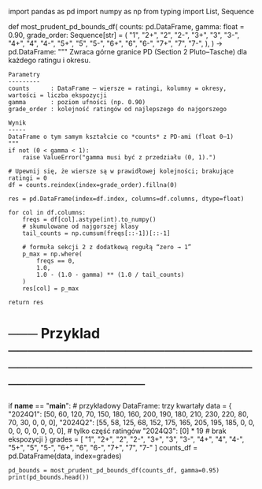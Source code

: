 import pandas as pd
import numpy as np
from typing import List, Sequence

def most_prudent_pd_bounds_df(
    counts: pd.DataFrame,
    gamma: float = 0.90,
    grade_order: Sequence[str] = (
        "1", "2+", "2", "2-",
        "3+", "3", "3-",
        "4+", "4", "4-",
        "5+", "5", "5-",
        "6+", "6", "6-",
        "7+", "7", "7-",
    ),
) -> pd.DataFrame:
    """
    Zwraca górne granice PD (Section 2 Pluto–Tasche) dla każdego ratingu i okresu.

    Parametry
    ---------
    counts      : DataFrame — wiersze = ratingi, kolumny = okresy, wartości = liczba ekspozycji
    gamma       : poziom ufności (np. 0.90)
    grade_order : kolejność ratingów od najlepszego do najgorszego

    Wynik
    -----
    DataFrame o tym samym kształcie co *counts* z PD-ami (float 0–1)
    """
    if not (0 < gamma < 1):
        raise ValueError("gamma musi być z przedziału (0, 1).")

    # Upewnij się, że wiersze są w prawidłowej kolejności; brakujące ratingi = 0
    df = counts.reindex(index=grade_order).fillna(0)

    res = pd.DataFrame(index=df.index, columns=df.columns, dtype=float)

    for col in df.columns:
        freqs = df[col].astype(int).to_numpy()
        # skumulowane od najgorszej klasy
        tail_counts = np.cumsum(freqs[::-1])[::-1]

        # formuła sekcji 2 z dodatkową regułą “zero → 1”
        p_max = np.where(
            freqs == 0,
            1.0,
            1.0 - (1.0 - gamma) ** (1.0 / tail_counts)
        )
        res[col] = p_max

    return res


# ─── Przyklad ────────────────────────────────────────────────────────────────
if __name__ == "__main__":
    # przykładowy DataFrame: trzy kwartały
    data = {
        "2024Q1": [50, 60, 120, 70, 150, 180, 160, 200, 190, 180,
                   210, 230, 220, 80, 70, 30, 0, 0, 0],
        "2024Q2": [55, 58, 125, 68, 152, 175, 165, 205, 195, 185,
                   0, 0, 0, 0, 0, 0, 0, 0, 0],          # tylko część ratingów
        "2024Q3": [0] * 19                                # brak ekspozycji
    }
    grades = [
        "1", "2+", "2", "2-", "3+", "3", "3-",
        "4+", "4", "4-", "5+", "5", "5-",
        "6+", "6", "6-", "7+", "7", "7-"
    ]
    counts_df = pd.DataFrame(data, index=grades)

    pd_bounds = most_prudent_pd_bounds_df(counts_df, gamma=0.95)
    print(pd_bounds.head())